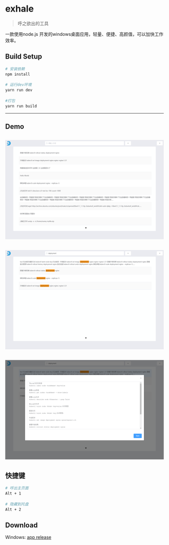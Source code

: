 # exhale
> 呼之欲出的工具

一款使用node.js 开发的windows桌面应用，轻量、便捷、高颜值，可以加快工作效率。

## Build Setup

``` bash
# 安装依赖
npm install

# 运行dev环境
yarn run dev

#打包
yarn run build
```
---
## Demo
![main.png](./img/main.png)
---
![search.png](./img/search.png)
---
![content.png](./img/content.png)
---

## 快捷键

``` bash
# 呼出主页面
Alt + 1

# 隐藏到托盘
Alt + 2
```

## Download
Windows: [app release](https://github.com/FangPengbo/exhale/releases/tag/v1.0.0)
